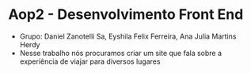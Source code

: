 # Aop2 - Desenvolvimento Front End

- Grupo: Daniel Zanotelli Sa, Eyshila Felix Ferreira, Ana Julia Martins Herdy
- Nesse trabalho nós procuramos criar um site que fala sobre a experiência de viajar para diversos lugares 